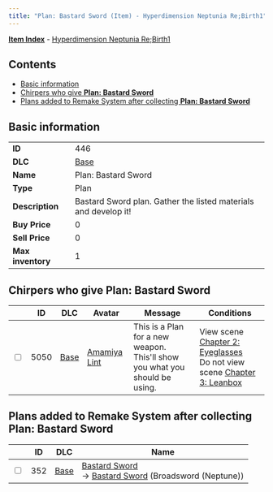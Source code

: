 ```yaml
---
title: "Plan: Bastard Sword (Item) - Hyperdimension Neptunia Re;Birth1"
---
```


[**Item Index**](/neptunia/rb1/item/index.html) - [Hyperdimension Neptunia Re;Birth1](/neptunia/rb1)

## Contents

- [Basic information](#basic-information)
- [Chirpers who give **Plan: Bastard Sword**](#chirpers-who-give-plan-bastard-sword)
- [Plans added to Remake System after collecting **Plan: Bastard Sword**](#plans-added-to-remake-system-after-collecting-plan-bastard-sword)

## Basic information

|   |   |
| -- | -- |
| **ID** | 446 |
| **DLC** | [Base](/neptunia/rb1/dlc/1-base.html) |
| **Name** | Plan: Bastard Sword |
| **Type** | Plan |
| **Description** | Bastard Sword plan. Gather the listed materials and develop it! |
| **Buy Price** | 0 |
| **Sell Price** | 0 |
| **Max inventory** | 1 |

## Chirpers who give **Plan: Bastard Sword**

|    | ID | DLC | Avatar | Message | Conditions |
| -- | -- | --- | ------ | ------- | ---------- |
| <input type="checkbox" id="rb1-chirper-event-1-5050" class="trackbox" /> | 5050 | [Base](/neptunia/rb1/dlc/1-base.html) | [Amamiya Lint](/neptunia/rb1/avatar/1-224-amamiya-lint.html) | This is a Plan for a new weapon.<br />This'll show you what you should be using. | View scene [Chapter 2: Eyeglasses](/neptunia/rb1/scene/1-215-chapter-2-eyeglasses.html)<br />Do not view scene [Chapter 3: Leanbox](/neptunia/rb1/scene/1-302-chapter-3-leanbox.html) |

## Plans added to Remake System after collecting **Plan: Bastard Sword**

|    | ID | DLC | Name |
| -- | -- | --- | ---- |
| <input type="checkbox" id="rb1-remake-1-352" class="trackbox" /> | 352 | [Base](/neptunia/rb1/dlc/1-base.html) | [Bastard Sword](/neptunia/rb1/remake/1-352-bastard-sword.html)<br />→ [Bastard Sword](/neptunia/rb1/item/1-2006-bastard-sword.html) (Broadsword (Neptune)) |